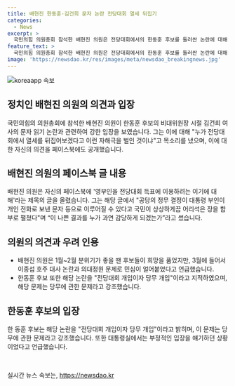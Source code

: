 ```yaml
---
title: 배현진 한동훈·김건희 문자 논란 전당대회 열세 뒤집기
categories:
  - News
excerpt: >
  국민의힘 의원총회 참석한 배현진 의원은 전당대회에서의 한동훈 후보를 둘러싼 논란에 대해 비판적인 입장을 표명하며 논란에 대한 격렬한 비판을 쏟아내고 있다. 또한, 1월~2월에는 지지율 안정화와 희망적인 분위기를 느꼈으나 3월에는 이종섭 호주 대사 논란과 의대정원 문제 등으로 홍역된 민심과 대패에 대해 언급하며, 한동훈 후보도 해당 논란을 당무 개입이라고 밝혔다. 이에 페이스북과 SBS 유튜브에서의 발언들이 논란을 확산시키고 있다.
feature_text: >
  국민의힘 의원총회 참석한 배현진 의원은 전당대회에서의 한동훈 후보를 둘러싼 논란에 대해 비판적인 입장을 표명하며 논란에 대한 격렬한 비판을 쏟아내고 있다. 또한, 1월~2월에는 지지율 안정화와 희망적인 분위기를 느꼈으나 3월에는 이종섭 호주 대사 논란과 의대정원 문제 등으로 홍역된 민심과 대패에 대해 언급하며, 한동훈 후보도 해당 논란을 당무 개입이라고 밝혔다. 이에 페이스북과 SBS 유튜브에서의 발언들이 논란을 확산시키고 있다.
image: 'https://newsdao.kr/res/images/meta/newsdao_breakingnews.jpg'
---
```


<p><img src="https://newsdao.kr/res/images/meta/newsdao_breakingnews.jpg" alt="koreaapp 속보" /></p>

<h2 data-ke-size="size26">정치인 배현진 의원의 의견과 입장</h2>

<p data-ke-size="size16">국민의힘의 의원총회에 참석한 배현진 의원이 한동훈 후보의 비대위원장 시절 김건희 여사의 문자 읽기 논란과 관련하여 강한 입장을 보였습니다. 그는 이에 대해 "누가 전당대회에서 열세를 뒤집어보겠다고 이런 자해극을 벌인 것이냐"고 목소리를 냈으며, 이에 대한 자신의 의견을 페이스북에도 공개했습니다.</p>

<h2 data-ke-size="size26">배현진 의원의 페이스북 글 내용</h2>

<p data-ke-size="size16">배현진 의원은 자신의 페이스북에 '영부인을 전당대회 득표에 이용하려는 이기에 대해'라는 제목의 글을 올렸습니다. 그는 해당 글에서 "공당의 정무 결정이 대통령 부인이 개인 전화로 보낸 문자 등으로 이루어질 수 있다고 국민이 상상하게끔 어리석은 장을 함부로 펼쳤다"며 “이 나쁜 결과를 누가 과연 감당하게 되겠는가”라고 썼습니다.</p>

<h2 data-ke-size="size26">의원의 의견과 우려 인용</h2>

<ul>
    <li>배현진 의원은 1월~2월 분위기가 좋을 땐 후보들이 희망을 품었지만, 3월에 들어서 이종섭 호주 대사 논란과 의대정원 문제로 민심이 얼어붙었다고 언급했습니다.</li>
    <li>한동훈 후보 또한 해당 논란을 "전당대회 개입이자 당무 개입"이라고 지적하였으며, 해당 문제는 당무에 관한 문제라고 강조했습니다.</li>
</ul>

<h2 data-ke-size="size26">한동훈 후보의 입장</h2>

<p data-ke-size="size16">한 동훈 후보는 해당 논란을 "전당대회 개입이자 당무 개입"이라고 밝히며, 이 문제는 당무에 관한 문제라고 강조했습니다. 또한 대통령실에서는 부정적인 입장을 얘기하던 상황이었다고 언급했습니다.</p>

<p data-ke-size="size16">&nbsp;</p>
실시간 뉴스 속보는, <a href="https://newsdao.kr" rel="dofollow">https://newsdao.kr</a>


